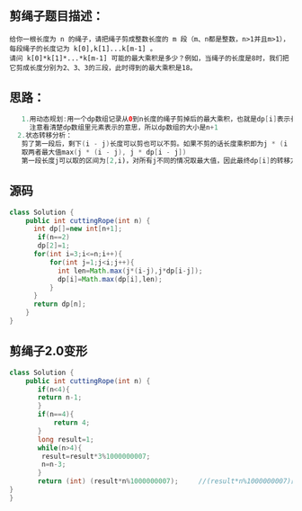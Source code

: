 ## 剪绳子题目描述：
    给你一根长度为 n 的绳子，请把绳子剪成整数长度的 m 段（m、n都是整数，n>1并且m>1），每段绳子的长度记为 k[0],k[1]...k[m-1] 。
    请问 k[0]*k[1]*...*k[m-1] 可能的最大乘积是多少？例如，当绳子的长度是8时，我们把它剪成长度分别为2、3、3的三段，此时得到的最大乘积是18。
    
## 思路：
```java
   1.用动态规划:用一个dp数组记录从0到n长度的绳子剪掉后的最大乘积，也就是dp[i]表示长度为i的绳子剪成m段后的最大乘积，初始化dp[2] = 1
     注意看清楚dp数组里元素表示的意思，所以dp数组的大小是n+1
  2.状态转移分析：
   剪了第一段后，剩下(i - j)长度可以剪也可以不剪。如果不剪的话长度乘积即为j * (i - j)；如果剪的话长度乘积即为j * dp[i - j]。
   取两者最大值max(j * (i - j), j * dp[i - j])
   第一段长度j可以取的区间为[2,i)，对所有j不同的情况取最大值，因此最终dp[i]的转移方程为dp[i] = max(dp[i], max(j * (i - j), j * dp[i - j]))
```   
## 源码
```java
class Solution {
    public int cuttingRope(int n) {
      int dp[]=new int[n+1];
       if(n==2)
       dp[2]=1;
      for(int i=3;i<=n;i++){
          for(int j=1;j<i;j++){
            int len=Math.max(j*(i-j),j*dp[i-j]);
            dp[i]=Math.max(dp[i],len);
          }
      }
      return dp[n];
    }
}
```


## 剪绳子2.0变形
```java
class Solution {
    public int cuttingRope(int n) {
       if(n<4){
       return n-1;
       }
       if(n==4){
           return 4;
       }
       long result=1;
       while(n>4){
        result=result*3%1000000007;
        n=n-3;
       }
       return (int) (result*n%1000000007);     //(result*n%1000000007)的这个括号一定要带，不然出错。
}
}



